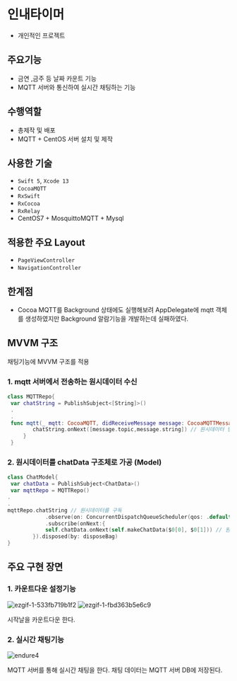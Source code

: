 # 인내타이머
- 개인적인 프로젝트

## 주요기능

- 금연 ,금주 등 날짜 카운트 기능
- MQTT 서버와 통신하여 실시간 채팅하는 기능

## 수행역할
- 총제작 및 배포
- MQTT + CentOS 서버 설치 및 제작

## 사용한 기술
- `Swift 5`, `Xcode 13`
- `CocoaMQTT`
- `RxSwift`
- `RxCocoa`
- `RxRelay`
- CentOS7 + MosquittoMQTT + Mysql

 ## 적용한 주요 Layout
- `PageViewController`
- `NavigationController`

 ## 한계점
- Cocoa MQTT를 Background 상태에도 실행해보려 AppDelegate에 mqtt 객체를 생성하였지만 Background 알람기능을 개발하는데 실패하였다.  

## MVVM 구조
채팅기능에 MVVM 구조를 적용

### 1. mqtt 서버에서 전송하는 원시데이터 수신
``` swift
class MQTTRepo{
 var chatString = PublishSubject<[String]>()
 .
 . 
 func mqtt(_ mqtt: CocoaMQTT, didReceiveMessage message: CocoaMQTTMessage, id: UInt16) {
        chatString.onNext([message.topic,message.string]) // 원시데이터 방출
     }
 }
```
### 2. 원시데이터를 chatData 구조체로 가공 (Model)
``` swift
class ChatModel{
 var chatData = PublishSubject<ChatData>()
 var mqttRepo = MQTTRepo()
.
.
mqttRepo.chatString // 원시데이터를 구독
            .observe(on: ConcurrentDispatchQueueScheduler(qos: .default)) // 컨커런트 작업
            .subscribe(onNext:{
            self.chatData.onNext(self.makeChatData($0[0], $0[1])) // 원시데이터를 chatData 구조체로 가공하여 방출
        }).disposed(by: disposeBag)
}
```

## 주요 구현 장면

### 1. 카운트다운 설정기능 
![ezgif-1-533fb719b1f2](https://user-images.githubusercontent.com/42457589/142845629-868fbcc7-0c99-4b85-a2aa-97c0d08707c5.gif)
![ezgif-1-fbd363b5e6c9](https://user-images.githubusercontent.com/42457589/142845693-7ff0b292-fed9-4f5a-968e-36f1cd566f84.gif)


시작날을 카운트다운 한다.


### 2. 실시간 채팅기능
![endure4](https://user-images.githubusercontent.com/42457589/143208926-4fad4b46-d6fc-4053-89f3-ee5a2c3f14b4.gif)

MQTT 서버를 통해 실시간 채팅을 한다. 채팅 데이터는 MQTT 서버 DB에 저장된다.


